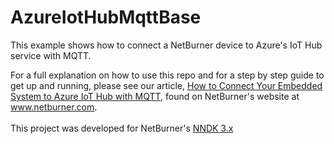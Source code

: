 # AzureIotHubMqttBase
This example shows how to connect a NetBurner device to Azure's IoT Hub service with MQTT.

For a full explanation on how to use this repo and for a step by step guide to get up and running, please see our article, [How to Connect Your Embedded System to Azure IoT Hub with MQTT](https://www.netburner.com/uncategorized/connect-your-embedded-system-to-azure-iot-hub-with-mqtt/), found on NetBurner's website at www.netburner.com.
<br><br>
This project was developed for NetBurner's [NNDK 3.x](https://www.netburner.com/NBDocs/Developer/html/index.html)
